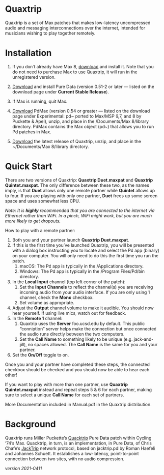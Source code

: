 # Quaxtrip

Quaxtrip is a set of Max patches that makes low-latency uncompressed audio and messaging interconnections over the internet, intended for musicians wishing to play together remotely.

# Installation

1. If you don’t already have Max 8, [download](https://cycling74.com/downloads) and install it. Note that you do not need to purchase Max to use Quaxtrip, it will run in the unregistered version.
2. [Download](http://msp.ucsd.edu/software.html) and install Pure Data (version 0.51-2 or later — listed on the download page under **Current Stable Release**).
3. If Max is running, quit Max.
4. [Download](http://msp.ucsd.edu/software.html) PdMax (version 0.54 or greater — listed on the download page under Experimental: pd~ ported to Max/MSP 6,7, and 8 by Puckette & Apel), unzip, and place in the \/Documents/Max 8/library directory. PdMax contains the Max object (pd~) that allows you to run Pd patches in Max.

5. [Download](https://github.com/damonholzborn/Quaxtrip/archive/main.zip) the latest release of Quaxtrip, unzip, and place in the ~/Documents/Max 8/library directory.

# Quick Start

There are two versions of Quaxtrip: **Quaxtrip Duet.maxpat** and **Quaxtrip Quintet.maxpat**. The only difference between these two, as the names imply, is that **Duet** allows only one remote partner while **Quintet** allows up to four. If you are playing with only one partner, **Duet** frees up some screen space and uses somewhat less CPU.

*Note: It is **highly** recommended that you are connected to the internet via Ethernet rather than WiFi. In a pinch, WiFi might work, but you are much more likely to get dropouts.*

How to play with a remote partner:

1. Both you and your partner launch **Quaxtrip Duet.maxpat**.
2. If this is the first time you’ve launched Quaxtrip, you will be presented with a dialog box instructing you to locate and select the Pd app (binary) on your computer. You will only need to do this the first time you run the patch.
	1. macOS: The Pd app is typically in the /Applications directory.
	2. Windows: The Pd app is typically in the /Program Files/Pd/bin  directory.
3. In the **Local Input** channel (top left corner of the patch):
	1. Set the **Input Channels** to reflect the channel(s) you are receiving incoming audio from your audio interface. If you are only using 1 channel, check the **Mono** checkbox.
	2. Set volume as appropriate.
4. Adjust the **Output** channel volume to make it audible. You should now hear yourself. If using live mics, watch out for feedback.
5. In the **Remote 1** channel:
	1. Quaxtrip uses the **Server** foo.ucsd.edu by default. This public “conniption” server helps make the connection but once connected the audio runs directly between the two computers.
	2. Set the **Call Name** to something likely to be unique (e.g. jack-and-jill), no spaces allowed. The **Call Name** is the same for you and your partner.
6. Set the **On/Off** toggle to on.

Once you and your partner have completed these steps, the connected checkbox should be checked and you should now be able to hear each other!

If you want to play with more than one partner, use **Quaxtrip Quintet.maxpat** instead and repeat steps 5 & 6 for each partner, making sure to select a unique **Call Name** for each set of partners.

More Documentation included in Manual.pdf in the Quaxtrip distribution.

# Background

Quaxtrip runs Miller Puckette’s [Quacktrip](http://msp.ucsd.edu/tools/quacktrip/) Pure Data patch within Cycling ‘74’s Max. Quacktrip, in turn, is an implementation, in Pure Data, of Chris Chafe’s [JackTrip](https://ccrma.stanford.edu/software/jacktrip/) network protocol, based on jacktrip.pd by Roman Haefeli and Johannes Schuett. It establishes a low-latency, point-to-point connection between two sites, with no audio compression.

*version 2021-0411*
